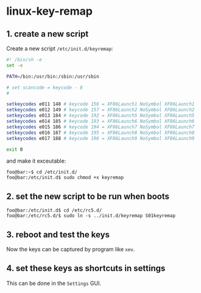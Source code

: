 # linux-key-remap

## 1. create a new script

Create a new script `/etc/init.d/keyremap`:

```bash
#! /bin/sh -e
set -e

PATH=/bin:/usr/bin:/sbin:/usr/sbin

# set scancode = keycode - 8
#

setkeycodes e011 148 # keycode 156 = XF86Launch1 NoSymbol XF86Launch1
setkeycodes e012 149 # keycode 157 = XF86Launch2 NoSymbol XF86Launch2
setkeycodes e013 184 # keycode 192 = XF86Launch5 NoSymbol XF86Launch5
setkeycodes e014 185 # keycode 193 = XF86Launch6 NoSymbol XF86Launch6
setkeycodes e015 186 # keycode 194 = XF86Launch7 NoSymbol XF86Launch7
setkeycodes e016 187 # keycode 195 = XF86Launch8 NoSymbol XF86Launch8
setkeycodes e017 188 # keycode 196 = XF86Launch9 NoSymbol XF86Launch9

exit 0
```

and make it exceutable:

```console
foo@bar:~$ cd /etc/init.d/
foo@bar:/etc/init.d$ sudo chmod +x keyremap
```

## 2. set the new script to be run when boots

```console
foo@bar:/etc/init.d$ cd /etc/rc5.d/
foo@bar:/etc/rc5.d/$ sudo ln -s ../init.d/keyremap S01keyremap
```

## 3. reboot and test the keys

Now the keys can be captured by program like `xev`.

## 4. set these keys as shortcuts in settings

This can be done in the `Settings` GUI.

